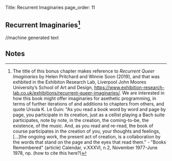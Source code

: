 Title: Recurrent Imaginaries
page_order: 11

## Recurrent Imaginaries[^title]

//machine generated text

## Notes

[^title]: The title of this bonus chapter makes reference to *Recurrent Queer Imaginaries* by Helen Pritchard and Winnie Soon (2019), and that was exhbited in the Exhibiton Research Lab, Liverpool John Moores University’s School of Art and Design, https://www.exhibition-research-lab.co.uk/exhibitions/recurrent-queer-imaginaries/. We are interested in how this book might offer imaginaries for asethetic programming, in terms of further iterations of and additions to chapters from others, and quote Ursula K. Le Guin:
"As you read a book word by word and page by page, you participate in its creation, just as a cellist playing a Bach suite participates, note by note, in the creation, the coming-to-be, the existence, of the music. And, as you read and re-read, the book of course participates in the creation of you, your thoughts and feelings, [...]the ongoing work, the present act of creation, is a collaboration by the words that stand on the page and the eyes that read them." - "Books Remembered" (article) Calendar, v.XXXVI, n.2, November 1977-June 1978, np. (how to cite this here?)
